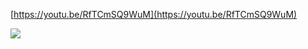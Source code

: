[https://youtu.be/RfTCmSQ9WuM](https://youtu.be/RfTCmSQ9WuM)﻿

![](https://scrap.kakaocdn.net/dn/hLWAL/hyUgUpECRf/i8pHbtm5eIlLKpGMeJbPU0/img.jpg?width=1280&height=542&face=0_0_1280_542,https://scrap.kakaocdn.net/dn/1kYYI/hyUgUwqmOG/zfK784qscHckr5d2kbk5m1/img.jpg?width=1280&height=542&face=0_0_1280_542)